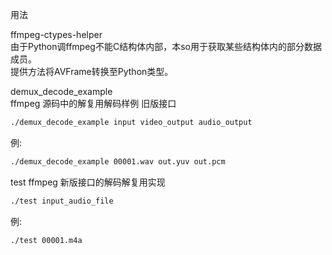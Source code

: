 用法

ffmpeg-ctypes-helper  
由于Python调ffmpeg不能C结构体内部，本so用于获取某些结构体内的部分数据成员。  
提供方法将AVFrame转换至Python类型。  

demux_decode_example  
ffmpeg 源码中的解复用解码样例 旧版接口  
```sh
./demux_decode_example input video_output audio_output
```
例:
```sh
./demux_decode_example 00001.wav out.yuv out.pcm
```

test
ffmpeg 新版接口的解码解复用实现  
```sh
./test input_audio_file
```
例:
```sh
./test 00001.m4a
```
